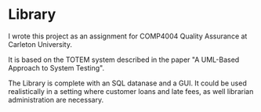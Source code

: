 # Library

I wrote this project as an assignment for COMP4004 Quality Assurance at Carleton University. 

It is based on the TOTEM system described in the paper "A UML-Based Approach to System Testing".

The Library is complete with an SQL datanase and a GUI. It could be used realistically in a setting where customer loans and late fees, as well librarian administration are necessary.
